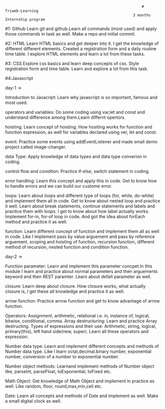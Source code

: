                                                                   # Triweb-Learning
                                                              3 months Internship program

#1: Github
Learn git and github.Learn all commands (most used) and apply those commands in task as well. Make a repo and initial commit.

#2: HTML
Learn HTML basics and get deeper into it. I get the knowledge of different different elements. Created a registration form and a daily routine time table. I explore HTML elements and learn a lot from these tasks.

#3: CSS
Explore css basics and learn deep concepts of css. Style registration form and time table. Learn and explore a lot from this task.

#4:Javascript

day-1 ->

Introduction to Javacript: Learn why javascript is so important, famous and most used.

operators and variables: Do some coding using var,let and const and understand difference among them.Learn differnt opertors.

hoisting: Learn concept of hoisting. How hositing works for function and function expression, as well for variables declared using ver, let and const.

event: Practice some events using addEventListener and made small demo project called image-changer.

data Type: Apply knowledge of data types and data type converion in coding.

control flow and coniditon: Practice if-else, switch statement in coding.

error handling: Learn this concept and apply this in code. Get to know how to handle errors and we can build our custome error.

loops: Learn about loops and different type of loops (for, while, do-while) and implement them all in code. Get to know about nested loop and practice it well. Learn about break statements, continue statements and labels and practice them with loops. I get to know about how label actually works. Implement for-in, for-of loop in code. And got the idea about forEach method and practice it as well.

function: Learn different concept of function and implement them all as well in code. Like I implement pass by value arguement and pass by reference arguement, scoping and hoisting of function, recursion function, different method of recursion, nested function and condition function.

day-2 ->

Function parameter: Learn and implement this parameter concpet.In this module I learn and practice about normal parameters and then arguements keyword and then REST paramter. Learn about defalt parameter as well.

closure: Learn deep about closure. How closure works, what actually closure is, I get these all knowledge and practice it as well.

arrow function: Practice arrow function and get to know advantage of arrow function.

Operators: Assignment, arithmetic, relational i.e. in, instance of, logical, bitwise, conditional, comma.
Array destructuring: Learn and practice Array destructing.
Types of expressions and their use: Arithmetic, string, logical, primary(this), left hand side(new, super). Learn all these operators and expression.

Number data type: Learn and implement different concepts and methods of Number data type. Like I learn octal,decimal.binary number, exponential number, conversion of a number to exponential number.

Number object methods: Learnand implement methods of Number object like, parseInt, parseFloat, toExponential, toFixed etc.

Math Object: Get knowledge of Math Object and implement in practice as well. Like random, floor, round,max,min,ceil etc.

Date: Learn all concepts and methods of Date and implement as well. Make a small digital clock as well.
